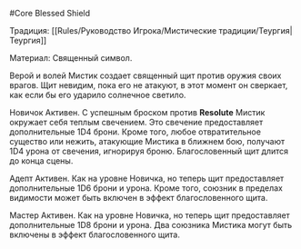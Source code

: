 #Core
Blessed Shield

Традиция: [[Rules/Руководство Игрока/Мистические традиции/Теургия|Теургия]]

Материал: Священный символ.

Верой и волей Мистик создает священный щит против оружия своих врагов. Щит невидим, пока его не атакуют, в этот момент он сверкает, как если бы его ударило солнечное светило.

Новичок Активен. С успешным броском против **Resolute** Мистик окружает себя теплым свечением. Это свечение предоставляет дополнительные 1D4 брони. Кроме того, любое отвратительное существо или нежить, атакующие Мистика в ближнем бою, получают 1D4 урона от свечения, игнорируя броню. Благословенный щит длится до конца сцены.

Адепт Активен. Как на уровне Новичка, но теперь щит предоставляет дополнительные 1D6 брони и урона. Кроме того, союзник в пределах видимости может быть включен в эффект благословенного щита.

Мастер Активен. Как на уровне Новичка, но теперь щит предоставляет дополнительные 1D8 брони и урона. Два союзника Мистика могут быть включены в эффект благословенного щита.